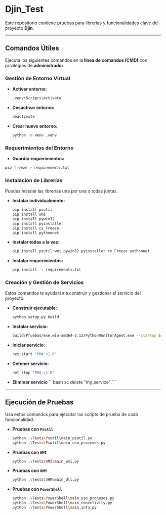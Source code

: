 # Djin_Test

Este repositorio contiene pruebas para librerías y funcionalidades clave del proyecto **Djin**.

---

## Comandos Útiles

Ejecuta los siguientes comandos en la **línea de comandos (CMD)** con privilegios de **administrador**.

### Gestión de Entorno Virtual

- **Activar entorno:**
  ```bash
  .venv\Scripts\activate
  ```
- **Desactivar entorno:**
  ```bash
  deactivate
  ```
- **Crear nuevo entorno:**
  ```bash
  python -m venv .venv
  ```

### Requerimientos del Entorno

- **Guardar requerimientos:**

```bash
pip freeze > requirements.txt
```

### Instalación de Librerías

Puedes instalar las librerías una por una o todas juntas.

- **Instalar individualmente:**
  ```bash
  pip install psutil
  pip install wmi
  pip install pywin32
  pip install pyinstaller
  pip install cx_Freeze
  pip install pythonnet
  ```
- **Instalar todas a la vez:**
  ```bash
  pip install psutil wmi pywin32 pyinstaller cx_Freeze pythonnet
  ```
- **Instalar requerimientos:**
  ```bash
  pip install -r requirements.txt
  ```

### Creación y Gestión de Servicios

Estos comandos te ayudarán a construir y gestionar el servicio del proyecto.

- **Construir ejecutable:**
  ```bash
  python setup.py build
  ```
- **Instalar servicio:**
  ```bash
  build/Pruebas/exe.win-amd64-3.13/PythonMonitorAgent.exe --startup auto install
  ```
- **Iniciar servicio:**
  ```bash
  net start "PMA_v1.0"
  ```
- **Detener servicio:**
  ```bash
  net stop "PMA_v1.0"
  ```
- **Eliminar servicio**
  ´´´bash
  sc delete "my_service"
  ´´´

---

## Ejecución de Pruebas

Usa estos comandos para ejecutar los scripts de prueba de cada funcionalidad.

- **Pruebas con `Psutil`**
  ```bash
  python .\Tests\Psutil\main_psutil.py
  python .\Tests\Psutil\main_uso_procesos.py
  ```
- **Pruebas con `WMI`**
  ```bash
  python .\Tests\WMI\main_wmi.py
  ```
- **Pruebas con `OHM`**
  ```bash
  python .\Tests\OHM\main_dll.py
  ```
- **Pruebas con `PowerShell`**
  ```bash
  python .\Tests\PowerShell\main_uso_procesos.py
  python .\Tests\PowerShell\main_conectivity.py
  python .\Tests\PowerShell\main_info.py
  ```
